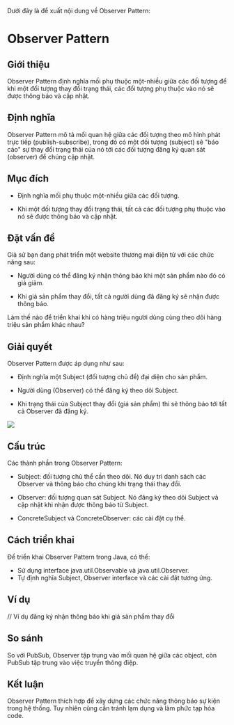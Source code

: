 Dưới đây là đề xuất nội dung về Observer Pattern:

# Observer Pattern

## Giới thiệu

Observer Pattern định nghĩa mối phụ thuộc một-nhiều giữa các đối tượng để khi một đối tượng thay đổi trạng thái, các đối tượng phụ thuộc vào nó sẽ được thông báo và cập nhật.

## Định nghĩa

Observer Pattern mô tả mối quan hệ giữa các đối tượng theo mô hình phát trực tiếp (publish-subscribe), trong đó có một đối tượng (subject) sẽ "báo cáo" sự thay đổi trạng thái của nó tới các đối tượng đăng ký quan sát (observer) để chúng cập nhật.

## Mục đích

- Định nghĩa mối phụ thuộc một-nhiều giữa các đối tượng.

- Khi một đối tượng thay đổi trạng thái, tất cả các đối tượng phụ thuộc vào nó sẽ được thông báo và cập nhật.

## Đặt vấn đề

Giả sử bạn đang phát triển một website thương mại điện tử với các chức năng sau:

- Người dùng có thể đăng ký nhận thông báo khi một sản phẩm nào đó có giá giảm.

- Khi giá sản phẩm thay đổi, tất cả người dùng đã đăng ký sẽ nhận được thông báo.

Làm thế nào để triển khai khi có hàng triệu người dùng cùng theo dõi hàng triệu sản phẩm khác nhau?

## Giải quyết

Observer Pattern được áp dụng như sau:

- Định nghĩa một Subject (đối tượng chủ đề) đại diện cho sản phẩm.

- Người dùng (Observer) có thể đăng ký theo dõi Subject.

- Khi trạng thái của Subject thay đổi (giá sản phẩm) thì sẽ thông báo tới tất cả Observer đã đăng ký.

![](https://refactoring.guru/images/patterns/diagrams/observer/structure.png)

## Cấu trúc

Các thành phần trong Observer Pattern:

- Subject: đối tượng chủ thể cần theo dõi. Nó duy trì danh sách các Observer và thông báo cho chúng khi trạng thái thay đổi.

- Observer: đối tượng quan sát Subject. Nó đăng ký theo dõi Subject và cập nhật khi nhận được thông báo từ Subject.

- ConcreteSubject và ConcreteObserver: các cài đặt cụ thể.

## Cách triển khai

Để triển khai Observer Pattern trong Java, có thể:

- Sử dụng interface java.util.Observable và java.util.Observer.
- Tự định nghĩa Subject, Observer interface và các cài đặt tương ứng.

## Ví dụ

// Ví dụ đăng ký nhận thông báo khi giá sản phẩm thay đổi

## So sánh

So với PubSub, Observer tập trung vào mối quan hệ giữa các object, còn PubSub tập trung vào việc truyền thông điệp.

## Kết luận

Observer Pattern thích hợp để xây dựng các chức năng thông báo sự kiện trong hệ thống. Tuy nhiên cũng cần tránh lạm dụng và làm phức tạp hóa code.